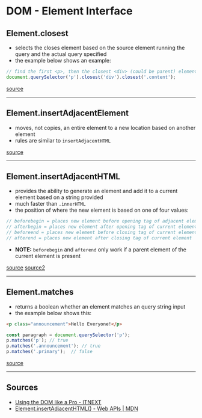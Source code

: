# DOM - Element Interface

## Element.closest

- selects the closes element based on the source element running the query and the actual query specified
- the example below shows an example:

```js
// find the first <p>, then the closest <div> (could be parent) element and then the next closes element that has a class that contains "content":
document.querySelector('p').closest('div').closest('.content');
```

[source](#element1)

---

## Element.insertAdjacentElement

- moves, not copies, an entire element to a new location based on another element
- rules are similar to `insertAdjacentHTML`

[source](#element1)

---

## Element.insertAdjacentHTML

- provides the ability to generate an element and add it to a current element based on a string provided
- much faster than `.innerHTML`
- the position of where the new element is based on one of four values:

```js
// beforebegin = places new element before opening tag of adjacent element
// afterbegin = places new element after opening tag of current element
// beforeend = places new element before closing tag of current element
// afterend = places new element after closing tag of current element
```

- **NOTE:** `beforebegin` and `afterend` only work if a parent element of the current element is present

[source](#element1)
[source2](#element2)

---

## Element.matches

- returns a boolean whether an element matches an query string input
- the example below shows this:

```html
<p class="announcement">Hello Everyone!</p>
```

```js
const paragraph = document.querySelector('p');
p.matches('p'); // true
p.matches('.announcement'); // true
p.matches('.primary');  // false
```

[source](#element1)

---

## Sources

- <a name="element1"></a> [Using the DOM like a Pro - ITNEXT](https://itnext.io/using-the-dom-like-a-pro-163a6c552eba)
- <a name="element2"></a> [Element.insertAdjacentHTML() - Web APIs | MDN](https://developer.mozilla.org/en-US/docs/Web/API/Element/insertAdjacentHTML)